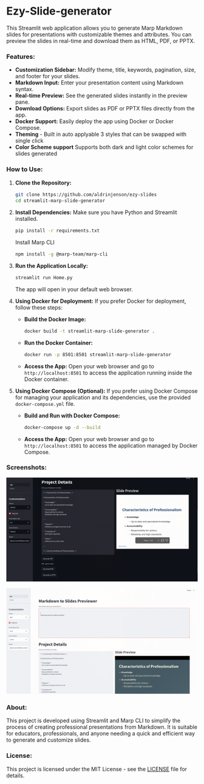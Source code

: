 # Ezy-Slide-generator

This Streamlit web application allows you to generate Marp Markdown slides for presentations with customizable themes and attributes. You can preview the slides in real-time and download them as HTML, PDF, or PPTX.

### Features:

- **Customization Sidebar:** Modify theme, title, keywords, pagination, size, and footer for your slides.
- **Markdown Input:** Enter your presentation content using Markdown syntax.
- **Real-time Preview:** See the generated slides instantly in the preview pane.
- **Download Options:** Export slides as PDF or PPTX files directly from the app.
- **Docker Support:** Easily deploy the app using Docker or Docker Compose.
- **Theming** - Built in auto applyable 3 styles that can be swapped with single click
- **Color Scheme support** Supports both dark and light color schemes for slides generated

### How to Use:

1. **Clone the Repository:**

   ```bash
   git clone https://github.com/aldrinjenson/ezy-slides
   cd streamlit-marp-slide-generator
   ```

2. **Install Dependencies:**
   Make sure you have Python and Streamlit installed.

   ```bash
   pip install -r requirements.txt
   ```

   Install Marp CLI

   ```bash
   npm install -g @marp-team/marp-cli
   ```

3. **Run the Application Locally:**

   ```bash
   streamlit run Home.py
   ```


   The app will open in your default web browser.

4. **Using Docker for Deployment:**
   If you prefer Docker for deployment, follow these steps:

   - **Build the Docker Image:**

     ```bash
     docker build -t streamlit-marp-slide-generator .
     ```

   - **Run the Docker Container:**

     ```bash
     docker run -p 8501:8501 streamlit-marp-slide-generator
     ```

   - **Access the App:**
     Open your web browser and go to `http://localhost:8501` to access the application running inside the Docker container.

5. **Using Docker Compose (Optional):**
   If you prefer using Docker Compose for managing your application and its dependencies, use the provided `docker-compose.yml` file.

   - **Build and Run with Docker Compose:**

     ```bash
     docker-compose up -d --build
     ```

   - **Access the App:**
     Open your web browser and go to `http://localhost:8501` to access the application managed by Docker Compose.

### Screenshots:

![Light theme Screenshot](screenshots/1.png)

![Dark theme Screenshot](screenshots/2.png)

### About:

This project is developed using Streamlit and Marp CLI to simplify the process of creating professional presentations from Markdown. It is suitable for educators, professionals, and anyone needing a quick and efficient way to generate and customize slides.

### License:

This project is licensed under the MIT License - see the [LICENSE](LICENSE) file for details.
